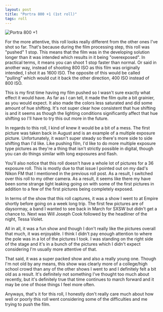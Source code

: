 ```yaml
---
layout: post
title: "Portra 800 +1 (1st roll)"
tags: roll
---
```


![Portra 800 +1](/assets/rolls/Portra800+1-1.jpg)

For the more attentive, this roll looks really different from the other ones I've shot so far. That's because during the film processing step, this roll was "pushed" 1 stop. This means that the film was in the developing solution longer than it was intended which results in it being "overexposed". In practical terms, it means you can shoot 1 stop faster than normal. Or said in another way, instead of shooting 800 ISO as this film was originally intended, I shot it as 1600 ISO. The opposite of this would be called "pulling" which would cut it back the other direction, 400 ISO instead of 800 ISO.

This is my first time having my film pushed so I wasn't sure exactly what effect it would have. As far as I can tell, it made the film quite a bit grainier, as you would expect. It also made the colors less saturated and did some amount of hue shifting. It's not super clear how consistent that hue shifting is and it seems as though the lighting conditions significantly affect that hue shifting so I'll have to try this out more in the future.

In regards to this roll, I kind of knew it would be a bit of a mess. The first picture was taken back in August and is an example of a multiple exposure picture. Unfortunately, it wasn't super steady so there's more side to side shifting than I'd like. Like pushing film, I'd like to do more multiple exposure type pictures as they're a thing that isn't strictly possible in digital, though you can do things similar with long exposures and flash.

You'll also notice that this roll doesn't have a whole lot of pictures for a 36 exposure roll. This is mostly due to that issue I pointed out on my dad's Nikon FM that I mentioned in the previous roll post. As a result, I switched over this roll to my other camera. As a result, it seems like there my have been some strange light leaking going on with some of the first pictures in addition to a few of the first pictures being completely exposed.

In terms of the show that this roll captures, it was a show I went to at Empire shortly before going on a week long trip. The first few pictures are of daysormay, a band I wanted to see back in March for SXSW but didn't get a chance to. Next was Will Joseph Cook followed by the headliner of the night, Tessa Violet.

All in all, it was a fun show and though I don't really like the pictures overall that much, it was enjoyable. I think I didn't pay enough attention to where the pole was in a lot of the pictures I took. I was standing on the right side of the stage and it's in a bunch of the pictures which I didn't expect considering I'm usually more attentive of that.

That said, it was a super packed show and also a really young one. Though I'm not old by any means, this show was clearly more of a college/high school crowd than any of the other shows I went to and I definitely felt a bit old as a result. It's definitely not something I've thought too much about recently, but it's definitely true that time continues to march forward and it may be one of those things I feel more often.

Anyways, that's it for this roll, I honestly don't really care much about how well or poorly this roll went considering some of the difficulties and me trying to push the film.
